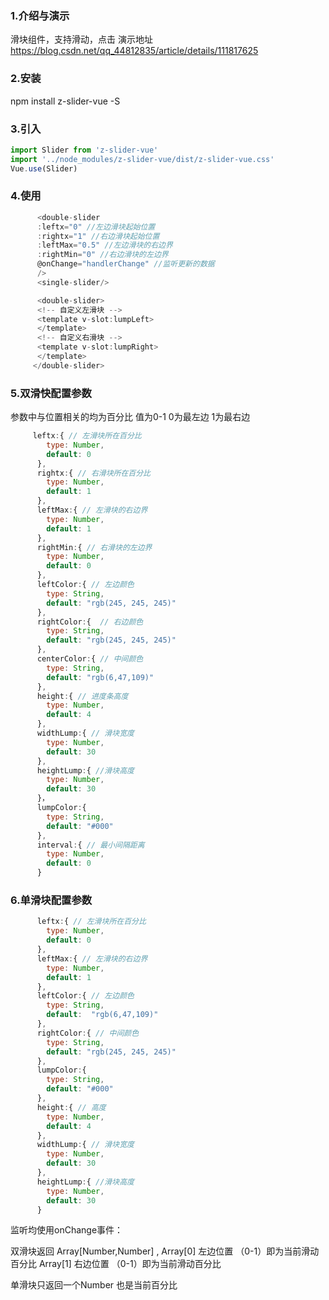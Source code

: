 ### 1.介绍与演示
滑块组件，支持滑动，点击
演示地址 https://blog.csdn.net/qq_44812835/article/details/111817625
### 2.安装 
npm install z-slider-vue -S
###  3.引入
```javascript
import Slider from 'z-slider-vue'
import '../node_modules/z-slider-vue/dist/z-slider-vue.css'
Vue.use(Slider)
```
### 4.使用
```javascript
      <double-slider 
      :leftx="0" //左边滑块起始位置
      :rightx="1" //右边滑块起始位置
      :leftMax="0.5" //左边滑块的右边界
      :rightMin="0" //右边滑块的左边界
      @onChange="handlerChange" //监听更新的数据
      />
      <single-slider/>

      <double-slider>
      <!-- 自定义左滑块 -->
      <template v-slot:lumpLeft>
      </template>
      <!-- 自定义右滑块 -->
      <template v-slot:lumpRight>
      </template>
     </double-slider>
```
### 5.双滑快配置参数
参数中与位置相关的均为百分比 值为0-1 0为最左边 1为最右边
```javascript
     leftx:{ // 左滑块所在百分比
        type: Number,
        default: 0
      },
      rightx:{ // 右滑块所在百分比
        type: Number,
        default: 1
      },
      leftMax:{ // 左滑块的右边界
        type: Number,
        default: 1
      },
      rightMin:{ // 右滑块的左边界
        type: Number,
        default: 0
      },
      leftColor:{ // 左边颜色
        type: String,
        default: "rgb(245, 245, 245)"
      },
      rightColor:{  // 右边颜色
        type: String,
        default: "rgb(245, 245, 245)"
      },
      centerColor:{ // 中间颜色
        type: String,
        default: "rgb(6,47,109)"
      },
      height:{ // 进度条高度
        type: Number,
        default: 4
      },
      widthLump:{ // 滑块宽度
        type: Number,
        default: 30
      },
      heightLump:{ //滑块高度
        type: Number,
        default: 30
      }，
      lumpColor:{
        type: String,
        default: "#000"
      },
      interval:{ // 最小间隔距离
        type: Number,
        default: 0
      }
```
### 6.单滑块配置参数

```javascript
	  leftx:{ // 左滑块所在百分比
        type: Number,
        default: 0
      },
      leftMax:{ // 左滑块的右边界
        type: Number,
        default: 1
      },
      leftColor:{ // 左边颜色
        type: String,
        default:  "rgb(6,47,109)"
      },
      rightColor:{ // 中间颜色
        type: String,
        default: "rgb(245, 245, 245)"
      },
      lumpColor:{
        type: String,
        default: "#000"
      },
      height:{ // 高度
        type: Number,
        default: 4
      },
      widthLump:{ // 滑块宽度
        type: Number,
        default: 30
      },
      heightLump:{ //滑块高度
        type: Number,
        default: 30
      }
```
监听均使用onChange事件：

双滑块返回 Array[Number,Number] ,
Array[0] 左边位置 （0-1）即为当前滑动百分比
Array[1] 右边位置 （0-1）即为当前滑动百分比

单滑块只返回一个Number 也是当前百分比

